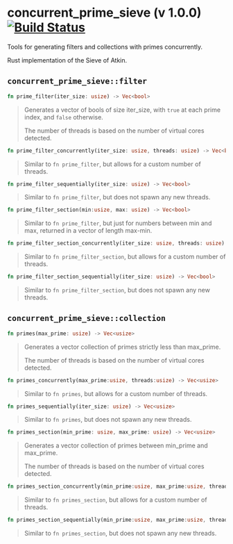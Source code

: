 
# concurrent_prime_sieve (v 1.0.0) [![Build Status](https://travis-ci.org/FrogBomb/prime_sieve.svg?branch=master)](https://travis-ci.org/FrogBomb/prime_sieve)
Tools for generating filters and collections with primes concurrently.

Rust implementation of the Sieve of Atkin.

## `concurrent_prime_sieve::filter`
```Rust
fn prime_filter(iter_size: usize) -> Vec<bool>
```
>Generates a vector of bools of size iter_size, with `true` at each prime index, and `false` otherwise.
>
>The number of threads is based on the number of virtual cores detected.

```Rust
fn prime_filter_concurrently(iter_size: usize, threads: usize) -> Vec<bool>
```
>Similar to `fn prime_filter`, but allows for a custom number of threads.

```Rust
fn prime_filter_sequentially(iter_size: usize) -> Vec<bool>
```
>Similar to `fn prime_filter`, but does not spawn any new threads.

```Rust
fn prime_filter_section(min:usize, max: usize) -> Vec<bool>
```
>Similar to `fn prime_filter`, but just for numbers between min and max, returned in a vector of length max-min.

```Rust
fn prime_filter_section_concurrently(iter_size: usize, threads: usize) -> Vec<bool>
```
>Similar to `fn prime_filter_section`, but allows for a custom number of threads.

```Rust
fn prime_filter_section_sequentially(iter_size: usize) -> Vec<bool>
```
>Similar to `fn prime_filter_section`, but does not spawn any new threads.

## `concurrent_prime_sieve::collection`
```Rust
fn primes(max_prime: usize) -> Vec<usize>
```
>Generates a vector collection of primes strictly less than max_prime.
>
>The number of threads is based on the number of virtual cores detected.

```Rust
fn primes_concurrently(max_prime:usize, threads:usize) -> Vec<usize>
```
>Similar to `fn primes`, but allows for a custom number of threads.

```Rust
fn primes_sequentially(iter_size: usize) -> Vec<usize>
```
>Similar to `fn primes`, but does not spawn any new threads.

```Rust
fn primes_section(min_prime: usize, max_prime: usize) -> Vec<usize>
```
>Generates a vector collection of primes between min_prime and max_prime.
>
>The number of threads is based on the number of virtual cores detected.

```Rust
fn primes_section_concurrently(min_prime:usize, max_prime:usize, threads:usize) -> Vec<usize>
```
>Similar to `fn primes_section`, but allows for a custom number of threads.

```Rust
fn primes_section_sequentially(min_prime:usize, max_prime:usize, threads:usize) -> Vec<usize>
```
>Similar to `fn primes_section`, but does not spawn any new threads.

